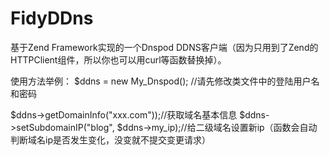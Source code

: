 FidyDDns
========

基于Zend Framework实现的一个Dnspod DDNS客户端（因为只用到了Zend的HTTPClient组件，所以你也可以用curl等函数替换掉）。

使用方法举例：
$ddns = new My_Dnspod(); //请先修改类文件中的登陆用户名和密码

$ddns->getDomainInfo("xxx.com"));//获取域名基本信息
$ddns->setSubdomainIP("blog", $ddns->my_ip);//给二级域名设置新ip（函数会自动判断域名ip是否发生变化，没变就不提交变更请求）

